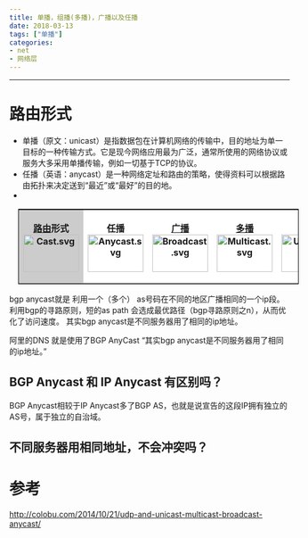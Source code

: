 ```yaml
---
title: 单播，组播(多播)，广播以及任播
date: 2018-03-13
tags: ["单播"]
categories:
- net
- 网络层
---
```

---


# 路由形式

- 单播（原文：unicast）是指数据包在计算机网络的传输中，目的地址为单一目标的一种传输方式。它是现今网络应用最为广泛，通常所使用的网络协议或服务大多采用单播传输，例如一切基于TCP的协议。
- 任播（英语：anycast）是一种网络定址和路由的策略，使得资料可以根据路由拓扑来决定送到“最近”或“最好”的目的地。
- 

<table style="background-color:white; float:center; margin:1em; border:thin solid black; clear:both; text-align:center;"><tbody><tr><th style="background-color:#CCCCCC; border-bottom:thin solid gray;"><p><a href="https://zh.wikipedia.org/wiki/%E8%B7%AF%E7%94%B1" title="路由">路由</a>形式<br /> <a class="image" href="https://zh.wikipedia.org/wiki/File:Cast.svg"><img alt="Cast.svg" data-file-height="750" data-file-width="1125" height="67" src="//upload.wikimedia.org/wikipedia/commons/thumb/c/cf/Cast.svg/100px-Cast.svg.png" srcset="//upload.wikimedia.org/wikipedia/commons/thumb/c/cf/Cast.svg/150px-Cast.svg.png 1.5x, //upload.wikimedia.org/wikipedia/commons/thumb/c/cf/Cast.svg/200px-Cast.svg.png 2x" width="100" /></a></p></th><th style="margin:1em; border-bottom:thin solid gray;"><p><a class="mw-selflink selflink">任播</a><br /> <a class="image" href="https://zh.wikipedia.org/wiki/File:Anycast.svg"><img alt="Anycast.svg" data-file-height="750" data-file-width="1125" height="67" src="//upload.wikimedia.org/wikipedia/commons/thumb/4/43/Anycast.svg/100px-Anycast.svg.png" srcset="//upload.wikimedia.org/wikipedia/commons/thumb/4/43/Anycast.svg/150px-Anycast.svg.png 1.5x, //upload.wikimedia.org/wikipedia/commons/thumb/4/43/Anycast.svg/200px-Anycast.svg.png 2x" width="100" /></a></p></th><th style="margin:1em; border-bottom:thin solid gray;"><p><a href="https://zh.wikipedia.org/wiki/%E5%BB%A3%E6%92%AD_(%E7%B6%B2%E8%B7%AF)" title="广播 (网络)">广播</a><br /> <a class="image" href="https://zh.wikipedia.org/wiki/File:Broadcast.svg"><img alt="Broadcast.svg" data-file-height="750" data-file-width="1125" height="67" src="//upload.wikimedia.org/wikipedia/commons/thumb/d/dc/Broadcast.svg/100px-Broadcast.svg.png" srcset="//upload.wikimedia.org/wikipedia/commons/thumb/d/dc/Broadcast.svg/150px-Broadcast.svg.png 1.5x, //upload.wikimedia.org/wikipedia/commons/thumb/d/dc/Broadcast.svg/200px-Broadcast.svg.png 2x" width="100" /></a></p></th><th style="margin:1em; border-bottom:thin solid gray;"><p><a href="https://zh.wikipedia.org/wiki/%E5%A4%9A%E6%92%AD" title="多播">多播</a><br /> <a class="image" href="https://zh.wikipedia.org/wiki/File:Multicast.svg"><img alt="Multicast.svg" data-file-height="750" data-file-width="1125" height="67" src="//upload.wikimedia.org/wikipedia/commons/thumb/3/30/Multicast.svg/100px-Multicast.svg.png" srcset="//upload.wikimedia.org/wikipedia/commons/thumb/3/30/Multicast.svg/150px-Multicast.svg.png 1.5x, //upload.wikimedia.org/wikipedia/commons/thumb/3/30/Multicast.svg/200px-Multicast.svg.png 2x" width="100" /></a></p></th><th style="margin:1em; border-bottom:thin solid gray;"><p><a href="https://zh.wikipedia.org/wiki/%E5%96%AE%E6%92%AD" title="单播">单播</a><br /> <a class="image" href="https://zh.wikipedia.org/wiki/File:Unicast.svg"><img alt="Unicast.svg" data-file-height="750" data-file-width="1125" height="67" src="//upload.wikimedia.org/wikipedia/commons/thumb/7/75/Unicast.svg/100px-Unicast.svg.png" srcset="//upload.wikimedia.org/wikipedia/commons/thumb/7/75/Unicast.svg/150px-Unicast.svg.png 1.5x, //upload.wikimedia.org/wikipedia/commons/thumb/7/75/Unicast.svg/200px-Unicast.svg.png 2x" width="100" /></a></p></th><th style="margin:1em;"><p><a href="https://zh.wikipedia.org/wiki/Geocast" title="Geocast">geocast</a><br /> <a class="image" href="https://zh.wikipedia.org/wiki/File:Geocast.svg"><img alt="Geocast.svg" data-file-height="750" data-file-width="1125" height="67" src="//upload.wikimedia.org/wikipedia/commons/thumb/6/6a/Geocast.svg/100px-Geocast.svg.png" srcset="//upload.wikimedia.org/wikipedia/commons/thumb/6/6a/Geocast.svg/150px-Geocast.svg.png 1.5x, //upload.wikimedia.org/wikipedia/commons/thumb/6/6a/Geocast.svg/200px-Geocast.svg.png 2x" width="100" /></a></p></th></tr></tbody></table>


bgp anycast就是
利用一个（多个） as号码在不同的地区广播相同的一个ip段。
利用bgp的寻路原则，短的as path 会选成最优路径（bgp寻路原则之n），从而优化了访问速度。
其实bgp anycast是不同服务器用了相同的ip地址。


阿里的DNS 就是使用了BGP AnyCast
“其实bgp anycast是不同服务器用了相同的ip地址。”

## BGP Anycast 和 IP Anycast  有区别吗？
BGP Anycast相较于IP Anycast多了BGP AS，也就是说宣告的这段IP拥有独立的AS号，属于独立的自治域。


## 不同服务器用相同地址，不会冲突吗？


# 参考

http://colobu.com/2014/10/21/udp-and-unicast-multicast-broadcast-anycast/
